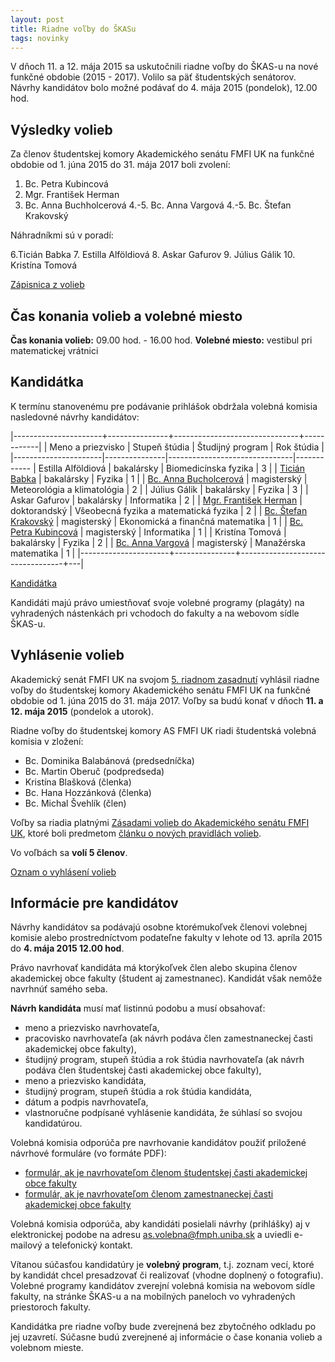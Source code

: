 ```yaml
---
layout: post
title: Riadne voľby do ŠKASu 
tags: novinky
---
```


V dňoch 11. a 12. mája 2015 sa uskutočnili riadne voľby do ŠKAS-u na nové funkčné obdobie (2015 - 2017). Volilo sa päť študentských senátorov. Návrhy kandidátov bolo možné podávať do 4. mája 2015 (pondelok), 12.00 hod.

## Výsledky volieb

Za členov študentskej komory Akademického senátu FMFI UK na funkčné obdobie od 1. júna 2015 do 31. mája 2017 boli zvolení:

1. Bc. Petra Kubincová
2. Mgr. František Herman
3. Bc. Anna Buchholcerová
4.-5. Bc. Anna Vargová
4.-5. Bc. Štefan Krakovský

Náhradníkmi sú v poradí:

6.Ticián Babka
7. Estilla Alföldiová
8. Askar Gafurov
9. Július Gálik
10. Kristína Tomová

[Zápisnica z volieb](https://drive.google.com/file/d/0BzpLRs_UPeZ4OUZZY1BiVUlibTg/view?usp=sharing)

## Čas konania volieb a volebné miesto

**Čas konania volieb:** 09.00 hod. - 16.00 hod.
**Volebné miesto:** vestibul pri matematickej vrátnici

## Kandidátka

K termínu stanovenému pre podávanie prihlášok obdržala volebná komisia nasledovné návrhy kandidátov:

|----------------------+---------------+-------------------------------+------------|
|  Meno a priezvisko   | Stupeň štúdia | Študijný program              | Rok štúdia |
|----------------------|---------------|-------------------------------|------------
| Estilla Alföldiová   | bakalársky    | Biomedicínska fyzika          | 3 |
| [Ticián Babka](https://drive.google.com/file/d/0BzpLRs_UPeZ4N2NLdElURjl1SGM/view?usp=sharing)  | bakalársky    | Fyzika         | 1 |
| [Bc. Anna Bucholcerová](https://drive.google.com/file/d/0BzpLRs_UPeZ4czJYR3dCWDFOeDQ/view?usp=sharing)    | magisterský    | Meteorológia a klimatológia                        | 2 |
| Július Gálik | bakalársky  | Fyzika   | 3 |
| Askar Gafurov  | bakalársky   | Informatika       | 2 |
| [Mgr. František Herman](https://drive.google.com/file/d/0BzpLRs_UPeZ4blc1UHVQS3ZiTWc/view?usp=sharing)  | doktorandský   | Všeobecná fyzika a matematická fyzika         | 2 |
| [Bc. Štefan Krakovský](https://drive.google.com/file/d/0BzpLRs_UPeZ4WnhzR1ROaElyUWM/view?usp=sharing)       | magisterský  | Ekonomická a finančná matematika | 1 |
| [Bc. Petra Kubincová](https://drive.google.com/file/d/0BzpLRs_UPeZ4X1Via3RPM3ZteXc/view?usp=sharing)  | magisterský   | Informatika | 1 |
| Kristína Tomová   | bakalársky    | Fyzika                           | 2 |
| [Bc. Anna Vargová](https://drive.google.com/file/d/0BzpLRs_UPeZ4WnhzR1ROaElyUWM/view?usp=sharing)        | magisterský    | Manažérska matematika | 1 |
|----------------------+---------------+----------------------------------+---|

[Kandidátka](https://drive.google.com/file/d/0BzpLRs_UPeZ4YmVveUR0QWxWTDg/view?usp=sharing)

Kandidáti majú právo umiestňovať svoje volebné programy (plagáty) na vyhradených nástenkách pri vchodoch do fakulty a na webovom sídle ŠKAS-u.

## Vyhlásenie volieb

Akademický senát FMFI UK na svojom [5. riadnom zasadnutí](http://www.fmph.uniba.sk/index.php?id=3458) vyhlásil riadne voľby do študentskej komory Akademického senátu FMFI UK na funkčné obdobie od 1.&nbsp;júna 2015 do 31.&nbsp;mája 2017. Voľby sa budú konať v dňoch **11. a 12. mája 2015** (pondelok a utorok).  

Riadne voľby do študentskej komory AS FMFI UK riadi študentská volebná komisia v zložení:

* Bc. Dominika Balabánová (predsedníčka)
* Bc. Martin Oberuč (podpredseda)
* Kristína Blašková (členka)
* Bc. Hana Hozzánková (členka)
* Bc. Michal Švehlík (člen)

Voľby sa riadia platnými [Zásadami volieb do Akademického senátu FMFI UK](http://www.fmph.uniba.sk/index.php?id=3488), ktoré boli predmetom [článku o nových pravidlách volieb](/2014/03/15/volby-do-SKASu-po-novom.html).

Vo voľbách sa **volí 5 členov**.

[Oznam o vyhlásení volieb](https://drive.google.com/file/d/0BzpLRs_UPeZ4Z0E5NEdYQ25yNDA/view?usp=sharing)

## Informácie pre kandidátov

Návrhy kandidátov sa podávajú osobne ktorémukoľvek členovi volebnej komisie alebo prostredníctvom podateľne fakulty v lehote od 13. apríla 2015 do **4. mája 2015 12.00 hod**.

Právo navrhovať kandidáta má ktorýkoľvek člen alebo skupina členov akademickej obce fakulty (študent aj zamestnanec). Kandidát však nemôže navrhnúť samého seba. 

**Návrh kandidáta** musí mať listinnú podobu a musí obsahovať:

* meno a priezvisko navrhovateľa,
* pracovisko navrhovateľa (ak návrh podáva člen zamestnaneckej časti akademickej obce fakulty),
* študijný program, stupeň štúdia a rok štúdia navrhovateľa (ak návrh podáva člen študentskej časti akademickej obce fakulty),
* meno a priezvisko kandidáta,
* študijný program, stupeň štúdia a rok štúdia kandidáta,
* dátum a podpis navrhovateľa,
* vlastnoručne podpísané vyhlásenie kandidáta, že súhlasí so svojou kandidatúrou.

Volebná komisia odporúča pre navrhovanie kandidátov použiť priložené návrhové formuláre (vo formáte PDF):

* [formulár, ak je navrhovateľom členom študentskej časti akademickej obce fakulty](https://drive.google.com/file/d/0BzpLRs_UPeZ4Q011OFMybXRGS3c/view?usp=sharing)
* [formulár, ak je navrhovateľom členom zamestnaneckej časti akademickej obce fakulty](https://drive.google.com/file/d/0BzpLRs_UPeZ4QTc1LU5NdDh5WUk/view?usp=sharing)

Volebná komisia odporúča, aby kandidáti posielali návrhy (prihlášky) aj v elektronickej podobe na adresu [as.volebna@fmph.uniba.sk](mailto:as.volebna@fmph.uniba.sk) a uviedli e-mailový a telefonický kontakt.

Vítanou súčasťou kandidatúry je **volebný program**, t.j. zoznam vecí, ktoré by kandidát chcel presadzovať či realizovať (vhodne doplnený o fotografiu). Volebné programy kandidátov zverejní volebná komisia na webovom sídle fakulty, na stránke ŠKAS-u a na mobilných paneloch vo vyhradených priestoroch fakulty.

Kandidátka pre riadne voľby bude zverejnená bez zbytočného odkladu po jej uzavretí. Súčasne budú zverejnené aj informácie o čase konania volieb a volebnom mieste.
